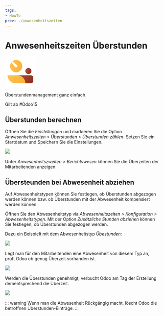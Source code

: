```yaml
---
tags:
- HowTo
prev: ./anwesenheitszeiten
---
```

# Anwesenheitszeiten Überstunden
![icons_odoo_hr_attendance](assets/icons_odoo_hr_attendance.png)

Überstundenmanagement ganz einfach.

Gilt ab #Odoo15

## Überstunden berechnen

Öffnen Sie die *Einstellungen* und markieren Sie die Option *Anwesenheitszeiten > Überstunden > Überstunden zählen*. Setzen Sie ein Startdatum und Speichern Sie die Einstellungen.

![](assets/Anwesenheitszeiten%20Überstunden.png)

Unter *Anwesenheitszweiten > Berichtswesen* können Sie die Überzeiten der Mitarbeitenden anzeigen.

## Übersteunden bei Abwesenheit abziehen

Auf Abwesenheitstypen können Sie festlegen, ob Überstunden abgezogen werden können bzw. ob Überstunden mit der Abwesenheit kompensiert werden können.

Öffnen Sie den Abwesenheitstyp via *Abwesenheitszeiten > Konfiguration > Abwesenheitstypen*. Mit der Option *Zusätzliche Stunden abziehen* können Sie festlegen, ob Überstunden abgezogen werden.

Dazu ein Beispielt mit dem Abwesenheitstyp *Übestunden*:

![](assets/Anwesenheitszeiten%20Überstunden%20Abwesenheitstyp.png)

Legt man für den Mitarbeitenden eine Abwesenheit von diesem Typ an, prüft Odoo ob genug Überzeit vorhanden ist.

![](assets/Anwesenheitszeiten%20Überstunden%20Abwesenheit.png)


Werden die Überstunden genehmigt, verbucht Odoo am Tag der Erstellung dementsprechend die Überzeit.

![](assets/Anwesenheitszeiten%20Überstunden%20kompensiert.png)

::: warning
Wenn man die Abwesenheit Rückgängig macht, löscht Odoo die betroffnen Überstunden-Einträge.
:::